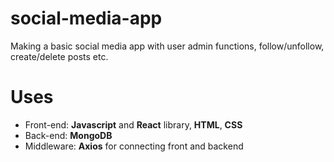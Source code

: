 # social-media-app
Making a basic social media app with user admin functions, follow/unfollow, create/delete posts etc.

# Uses
- Front-end: **Javascript** and **React** library, **HTML**, **CSS**
- Back-end: **MongoDB**
- Middleware: **Axios** for connecting front and backend 
